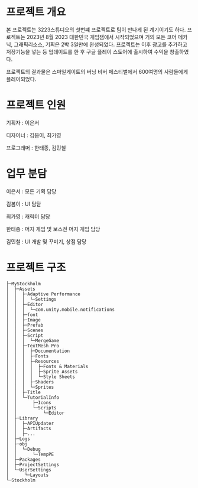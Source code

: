 # 프로젝트 개요
본 프로젝트는 3223스튜디오의 첫번쨰 프로젝트로 팀이 만나게 된 계기이기도 하다.
프로젝트는 2023년 8월 2023 대한민국 게임잼에서 시작되었으며 거의 모든 코어 메카닉, 그래픽리소스, 기획은 2박 3일만에 완성되었다.
프로젝트는 이후 광고를 추가하고 저장기능을 넣는 등 업데이트를 한 후 구글 플레이 스토어에 출시하여 수익을 창출하였다. 

프로젝트의 결과물은 스마일게이트의 버닝 비버 페스티벌에서 600여명의 사람들에게 플레이되었다.
# 프로젝트 인원

기획자 : 이은서

디자이너 : 김봄이, 최가영

프로그래머 : 한태종, 김민철

# 업무 분담

이은서 : 모든 기획 담당

김봄이 : UI 담닫

최가영 : 캐릭터 담당

한태종 : 머지 게임 및 보스전 머지 게임 담당

김민철 : UI 개발 및 꾸미기, 상점 담당

# 프로젝트 구조
```
├─MyStockholm
│  ├─Assets
│  │  ├─Adaptive Performance
│  │  │  └─Settings
│  │  ├─Editor
│  │  │  └─com.unity.mobile.notifications
│  │  ├─font
│  │  ├─Image
│  │  ├─Prefab
│  │  ├─Scenes
│  │  ├─Script
│  │  │  └─MergeGame
│  │  ├─TextMesh Pro
│  │  │  ├─Documentation
│  │  │  ├─Fonts
│  │  │  ├─Resources
│  │  │  │  ├─Fonts & Materials
│  │  │  │  ├─Sprite Assets
│  │  │  │  └─Style Sheets
│  │  │  ├─Shaders
│  │  │  └─Sprites
│  │  ├─Title
│  │  └─TutorialInfo
│  │      ├─Icons
│  │      └─Scripts
│  │          └─Editor
│  ├─Library
│  │  ├─APIUpdater
│  │  ├─Artifacts
│  │  ├─...
│  ├─Logs
│  ├─obj
│  │  └─Debug
│  │      └─TempPE
│  ├─Packages
│  ├─ProjectSettings
│  └─UserSettings
│      └─Layouts
└─Stockholm
```
